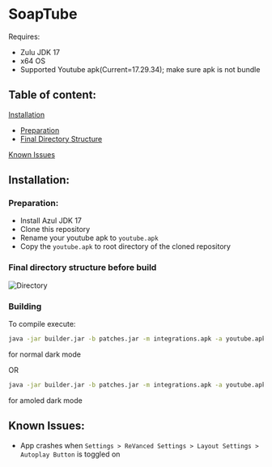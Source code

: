 # SoapTube
Requires:
- Zulu JDK 17
- x64 OS
- Supported Youtube apk(Current=17.29.34); make sure apk is not bundle

## Table of content:
[Installation](#installation)
- [Preparation](#preparation)
- [Final Directory Structure]("#fd")

[Known Issues](#known_issues)

## Installation:
### Preparation:

- Install Azul JDK 17
- Clone this repository
- Rename your youtube apk to ```youtube.apk```
- Copy the ```youtube.apk``` to root directory of the cloned repository
<a name="fd"/>

### Final directory structure before build
![Directory](https://user-images.githubusercontent.com/80191638/183301613-26f480fb-a911-4f0b-9d21-4e5c4720badf.png)


### Building
To compile execute:

```bat
java -jar builder.jar -b patches.jar -m integrations.apk -a youtube.apk -o soaptube.apk -e amoled 
```
for normal dark mode

OR

```bat
java -jar builder.jar -b patches.jar -m integrations.apk -a youtube.apk -o soaptube.apk 
``` 
for amoled dark mode

<a name="known_issues"/>

## Known Issues:

- App crashes when ```Settings > ReVanced Settings > Layout Settings > Autoplay Button``` is toggled on
